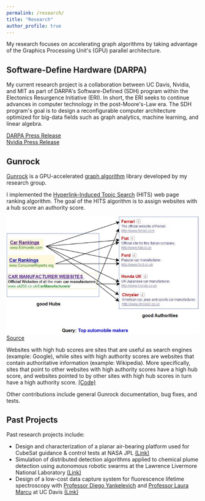 ```yaml
---
permalink: /research/
title: "Research"
author_profile: true
---
```


My research focuses on accelerating graph algorithms by taking advantage of the Graphics Processing Unit's (GPU) parallel architecture.

## Software-Define Hardware (DARPA)

My current research project is a collaboration between UC Davis, Nvidia, and MIT as part of DARPA's Software-Defined  (SDH) program within the Electonics Resurgence Initiative (ERI). In short, the ERI seeks to continue advances in computer technology in the post-Moore's-Law era. The SDH program's goal is to design a reconfigurable computer architecture optimized for big-data fields such as graph analytics, machine learning, and linear algebra.

[DARPA Press Release](https://www.darpa.mil/news-events/2018-07-24a)  
[Nvidia Press Release](https://blogs.nvidia.com/blog/2018/07/24/darpa-research-post-moores-law/)  

## Gunrock

[Gunrock](https://github.com/gunrock/gunrock/tree/master/) is a GPU-accelerated [graph algorithm](https://www.geeksforgeeks.org/graph-data-structure-and-algorithms/) library developed by my research group.

I implemented the [Hyperlink-Induced Topic Search](https://en.wikipedia.org/wiki/HITS_algorithm) (HITS) web page ranking algorithm. The goal of the HITS algorithm is to assign websites with a hub score an authority score. 

![HITS Algorithm](/files/owensgroup/hits.png)  
[Source](http://pi.math.cornell.edu/~mec/Winter2009/RalucaRemus/Lecture4/lecture4.html)

Websites with high hub scores are sites that are useful as search engines (example: Google), while sites with high authority scores are websites that contain authoritative information (example: Wikipedia). More specifically, sites that point to other websites with high authority scores have a high hub score, and websites pointed to by other sites with high hub scores in turn have a high authority score. [(Code)](https://github.com/gunrock/gunrock/tree/master/gunrock/app/hits)

Other contributions include general Gunrock documentation, bug fixes, and tests.

## Past Projects

Past research projects include:
* Design and characterization of a planar air-bearing platform used for CubeSat guidance & control tests at NASA JPL [(Link)](/portfolio/01-JPL)
* Simulation of distributed detection algorithms applied to chemical plume detection using autonomous robotic swarms at the Lawrence Livermore National Laboratory [(Link)](/portfolio/02-llnl_swarm)
* Design of a low-cost data capture system for fluorescence lifetime spectroscopy with [Professor Diego Yankelevich](https://faculty.engineering.ucdavis.edu/yankelevich/) and [Professor Laura Marcu](https://marculab.bme.ucdavis.edu/) at UC Davis [(Link)](/portfolio/05-yankelevich)